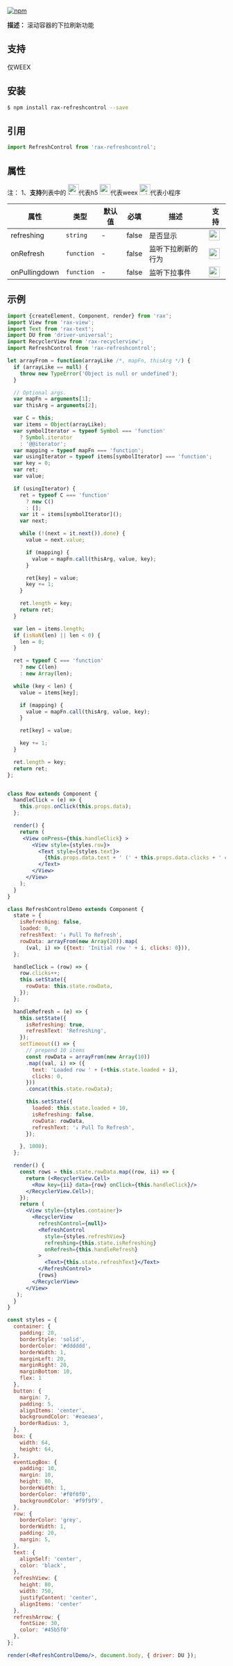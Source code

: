 [![npm](https://img.shields.io/npm/v/rax-refreshcontrol.svg)](https://www.npmjs.com/package/rax-refreshcontrol)

**描述：**
滚动容器的下拉刷新功能
## 支持
仅WEEX
## 安装

```bash
$ npm install rax-refreshcontrol --save
```
## 引用

```jsx
import RefreshControl from 'rax-refreshcontrol';
```

## 属性
注：
1、**支持**列表中的 <img alt="browser" src="https://gw.alicdn.com/tfs/TB1uYFobGSs3KVjSZPiXXcsiVXa-200-200.svg" width="25px" height="25px" />代表h5 <img alt="weex" src="https://gw.alicdn.com/tfs/TB1jM0ebMaH3KVjSZFjXXcFWpXa-200-200.svg" width="25px" height="25px" />代表weex  <img alt="miniApp" src="https://gw.alicdn.com/tfs/TB1bBpmbRCw3KVjSZFuXXcAOpXa-200-200.svg" width="25px" height="25px" />代表小程序

| **属性**    | **类型**   | **默认值** | **必填** | **描述**           | **支持** |
| ----------- | ---------- | ---------- | ------------ | ------------------ | ------------ |
| refreshing     | `string` | -         |   false           | 是否显示 | <img alt="weex" src="https://gw.alicdn.com/tfs/TB1jM0ebMaH3KVjSZFjXXcFWpXa-200-200.svg" width="25px" height="25px" />|
| onRefresh     | `function` | -         |   false           | 监听下拉刷新的行为 |<img alt="weex" src="https://gw.alicdn.com/tfs/TB1jM0ebMaH3KVjSZFjXXcFWpXa-200-200.svg" width="25px" height="25px" />|
| onPullingdown     | `function` | -         |   false           | 监听下拉事件 |<img alt="weex" src="https://gw.alicdn.com/tfs/TB1jM0ebMaH3KVjSZFjXXcFWpXa-200-200.svg" width="25px" height="25px" />|
## 示例
```jsx
import {createElement, Component, render} from 'rax';
import View from 'rax-view';
import Text from 'rax-text';
import DU from 'driver-universal';
import RecyclerView from 'rax-recyclerview';
import RefreshControl from 'rax-refreshcontrol';

let arrayFrom = function(arrayLike /*, mapFn, thisArg */) {
  if (arrayLike == null) {
    throw new TypeError('Object is null or undefined');
  }

  // Optional args.
  var mapFn = arguments[1];
  var thisArg = arguments[2];

  var C = this;
  var items = Object(arrayLike);
  var symbolIterator = typeof Symbol === 'function'
    ? Symbol.iterator
    : '@@iterator';
  var mapping = typeof mapFn === 'function';
  var usingIterator = typeof items[symbolIterator] === 'function';
  var key = 0;
  var ret;
  var value;

  if (usingIterator) {
    ret = typeof C === 'function'
      ? new C()
      : [];
    var it = items[symbolIterator]();
    var next;

    while (!(next = it.next()).done) {
      value = next.value;

      if (mapping) {
        value = mapFn.call(thisArg, value, key);
      }

      ret[key] = value;
      key += 1;
    }

    ret.length = key;
    return ret;
  }

  var len = items.length;
  if (isNaN(len) || len < 0) {
    len = 0;
  }

  ret = typeof C === 'function'
    ? new C(len)
    : new Array(len);

  while (key < len) {
    value = items[key];

    if (mapping) {
      value = mapFn.call(thisArg, value, key);
    }

    ret[key] = value;

    key += 1;
  }

  ret.length = key;
  return ret;
};


class Row extends Component {
  handleClick = (e) => {
    this.props.onClick(this.props.data);
  };

  render() {
    return (
     <View onPress={this.handleClick} >
        <View style={styles.row}>
          <Text style={styles.text}>
            {this.props.data.text + ' (' + this.props.data.clicks + ' clicks)'}
          </Text>
        </View>
      </View>
    );
  }
}

class RefreshControlDemo extends Component {
  state = {
    isRefreshing: false,
    loaded: 0,
    refreshText: '↓ Pull To Refresh',
    rowData: arrayFrom(new Array(20)).map(
      (val, i) => ({text: 'Initial row ' + i, clicks: 0})),
  };

  handleClick = (row) => {
    row.clicks++;
    this.setState({
      rowData: this.state.rowData,
    });
  };

  handleRefresh = (e) => {
    this.setState({
      isRefreshing: true,
      refreshText: 'Refreshing',
    });
    setTimeout(() => {
      // prepend 10 items
      const rowData = arrayFrom(new Array(10))
      .map((val, i) => ({
        text: 'Loaded row ' + (+this.state.loaded + i),
        clicks: 0,
      }))
      .concat(this.state.rowData);

      this.setState({
        loaded: this.state.loaded + 10,
        isRefreshing: false,
        rowData: rowData,
        refreshText: '↓ Pull To Refresh',
      });

    }, 1000);
  };

  render() {
    const rows = this.state.rowData.map((row, ii) => {
      return (<RecyclerView.Cell>
        <Row key={ii} data={row} onClick={this.handleClick}/>
      </RecyclerView.Cell>);
    });
    return (
      <View style={styles.container}>
        <RecyclerView
          refreshControl={null}>
          <RefreshControl
            style={styles.refreshView}
            refreshing={this.state.isRefreshing}
            onRefresh={this.handleRefresh}
          >
            <Text>{this.state.refreshText}</Text>
          </RefreshControl>
          {rows}
        </RecyclerView>
      </View>
   );
  }
}

const styles = {
  container: {
    padding: 20,
    borderStyle: 'solid',
    borderColor: '#dddddd',
    borderWidth: 1,
    marginLeft: 20,
    marginRight: 20,
    marginBottom: 10,
    flex: 1
  },
  button: {
    margin: 7,
    padding: 5,
    alignItems: 'center',
    backgroundColor: '#eaeaea',
    borderRadius: 3,
  },
  box: {
    width: 64,
    height: 64,
  },
  eventLogBox: {
    padding: 10,
    margin: 10,
    height: 80,
    borderWidth: 1,
    borderColor: '#f0f0f0',
    backgroundColor: '#f9f9f9',
  },
  row: {
    borderColor: 'grey',
    borderWidth: 1,
    padding: 20,
    margin: 5,
  },
  text: {
    alignSelf: 'center',
    color: 'black',
  },
  refreshView: {
    height: 80,
    width: 750,
    justifyContent: 'center',
    alignItems: 'center'
  },
  refreshArrow: {
    fontSize: 30,
    color: '#45b5f0'
  },
};

render(<RefreshControlDemo/>, document.body, { driver: DU });
```


